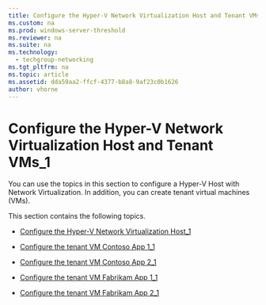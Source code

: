 ```yaml
---
title: Configure the Hyper-V Network Virtualization Host and Tenant VMs_1
ms.custom: na
ms.prod: windows-server-threshold
ms.reviewer: na
ms.suite: na
ms.technology: 
  - techgroup-networking
ms.tgt_pltfrm: na
ms.topic: article
ms.assetid: dda59aa2-ffcf-4377-b8a8-9af23c0b1626
author: vhorne
---
```

# Configure the Hyper-V Network Virtualization Host and Tenant VMs_1
You can use the topics in this section to configure a Hyper\-V Host with Network Virtualization. In addition, you can create tenant virtual machines \(VMs\).  
  
This section contains the following topics.  
  
-   [Configure the Hyper-V Network Virtualization Host_1](../Topic/Configure-the-Hyper-V-Network-Virtualization-Host_1.md)  
  
-   [Configure the tenant VM Contoso App 1_1](../Topic/Configure-the-tenant-VM-Contoso-App-1_1.md)  
  
-   [Configure the tenant VM Contoso App 2_1](../Topic/Configure-the-tenant-VM-Contoso-App-2_1.md)  
  
-   [Configure the tenant VM Fabrikam App 1_1](../Topic/Configure-the-tenant-VM-Fabrikam-App-1_1.md)  
  
-   [Configure the tenant VM Fabrikam App 2_1](../Topic/Configure-the-tenant-VM-Fabrikam-App-2_1.md)  
  
